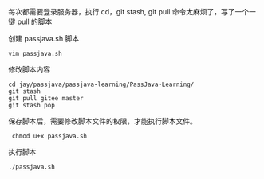 每次都需要登录服务器，执行 cd，git stash, git pull 命令太麻烦了，写了一个一键 pull 的脚本



创建 passjava.sh 脚本

```
vim passjava.sh
```

修改脚本内容

```SH
cd jay/passjava/passjava-learning/PassJava-Learning/
git stash
git pull gitee master
git stash pop
```

保存脚本后，需要修改脚本文件的权限，才能执行脚本文件。

```SH
 chmod u+x passjava.sh
```

执行脚本

```SH
./passjava.sh
```

